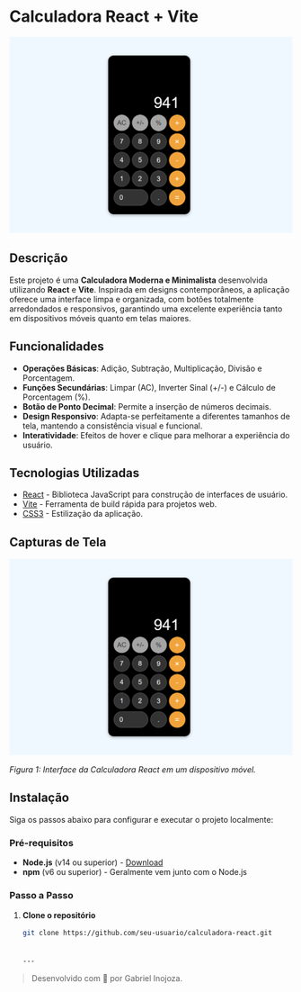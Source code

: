 # Calculadora React + Vite

![Calculadora React](./src/imgs/Calculadora-React.png)

## Descrição

Este projeto é uma **Calculadora Moderna e Minimalista** desenvolvida utilizando **React** e **Vite**. Inspirada em designs contemporâneos, a aplicação oferece uma interface limpa e organizada, com botões totalmente arredondados e responsivos, garantindo uma excelente experiência tanto em dispositivos móveis quanto em telas maiores.

## Funcionalidades

- **Operações Básicas**: Adição, Subtração, Multiplicação, Divisão e Porcentagem.
- **Funções Secundárias**: Limpar (AC), Inverter Sinal (+/-) e Cálculo de Porcentagem (%).
- **Botão de Ponto Decimal**: Permite a inserção de números decimais.
- **Design Responsivo**: Adapta-se perfeitamente a diferentes tamanhos de tela, mantendo a consistência visual e funcional.
- **Interatividade**: Efeitos de hover e clique para melhorar a experiência do usuário.

## Tecnologias Utilizadas

- [React](https://reactjs.org/) - Biblioteca JavaScript para construção de interfaces de usuário.
- [Vite](https://vitejs.dev/) - Ferramenta de build rápida para projetos web.
- [CSS3](https://developer.mozilla.org/pt-BR/docs/Web/CSS) - Estilização da aplicação.

## Capturas de Tela

![Calculadora React](./src/imgs/Calculadora-React.png)

*Figura 1: Interface da Calculadora React em um dispositivo móvel.*

## Instalação

Siga os passos abaixo para configurar e executar o projeto localmente:

### Pré-requisitos

- **Node.js** (v14 ou superior) - [Download](https://nodejs.org/)
- **npm** (v6 ou superior) - Geralmente vem junto com o Node.js

### Passo a Passo

1. **Clone o repositório**

   ```bash
   git clone https://github.com/seu-usuario/calculadora-react.git


   ---

> Desenvolvido com 🧡 por Gabriel Inojoza.
